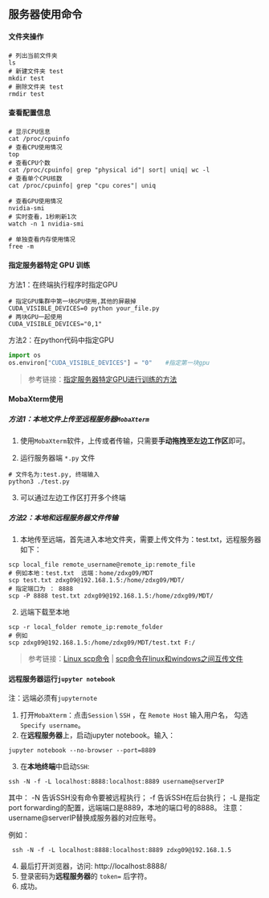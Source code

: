 ## 服务器使用命令

#### 文件夹操作

```shell
# 列出当前文件夹
ls
# 新建文件夹 test
mkdir test
# 删除文件夹 test
rmdir test
```

#### 查看配置信息

```shell
# 显示CPU信息
cat /proc/cpuinfo
# 查看CPU使用情况
top
# 查看CPU个数
cat /proc/cpuinfo| grep "physical id"| sort| uniq| wc -l
# 查看单个CPU核数
cat /proc/cpuinfo| grep "cpu cores"| uniq

# 查看GPU使用情况
nvidia-smi
# 实时查看，1秒刷新1次
watch -n 1 nvidia-smi

# 单独查看内存使用情况
free -m
```

#### 指定服务器特定 GPU 训练

方法1：在终端执行程序时指定GPU

```shell
# 指定GPU集群中第一块GPU使用,其他的屏蔽掉
CUDA_VISIBLE_DEVICES=0 python your_file.py
# 两块GPU一起使用
CUDA_VISIBLE_DEVICES="0,1"  
```

方法2：在python代码中指定GPU

```python
import os
os.environ["CUDA_VISIBLE_DEVICES"] = "0"  　#指定第一块gpu 
```

> 参考链接：[指定服务器特定GPU进行训练的方法](<https://blog.csdn.net/kongli524/article/details/85202879>)



#### MobaXterm使用

##### 方法1：本地文件上传至远程服务器`MobaXterm`

1. 使用`MobaXterm`软件，上传或者传输，只需要**手动拖拽至左边工作区**即可。

2. 运行服务器端 `*.py` 文件

```shell
# 文件名为:test.py, 终端输入
python3 ./test.py
```

3. 可以通过左边工作区打开多个终端

##### 方法2：本地和远程服务器文件传输

1. 本地传至远端，首先进入本地文件夹，需要上传文件为：test.txt，远程服务器如下：

```shell
scp local_file remote_username@remote_ip:remote_file
# 例如本地：test.txt  远端：home/zdxg09/MDT
scp test.txt zdxg09@192.168.1.5:/home/zdxg09/MDT/
# 指定端口为 ： 8888
scp -P 8888 test.txt zdxg09@192.168.1.5:/home/zdxg09/MDT/
```

2. 远端下载至本地

```shell
scp -r local_folder remote_ip:remote_folder
# 例如
scp zdxg09@192.168.1.5:/home/zdxg09/MDT/test.txt F:/
```

> 参考链接：[Linux scp命令](<https://www.runoob.com/linux/linux-comm-scp.html>) | [scp命令在linux和windows之间互传文件](<https://blog.csdn.net/u014647208/article/details/82116542>)



#### 远程服务器运行`jupyter notebook`

注：远端必须有`jupyternote`

1. 打开`MobaXterm`：点击`Session` \ `SSH` ，在 `Remote Host` 输入用户名， 勾选 `Specify username`。
2. 在**远程服务器**上，启动jupyter notebook。输入：

```shell
jupyter notebook --no-browser --port=8889
```

3. 在**本地终端**中启动`SSH`:

```shell
ssh -N -f -L localhost:8888:localhost:8889 username@serverIP
```

其中： -N 告诉SSH没有命令要被远程执行； -f 告诉SSH在后台执行； -L 是指定port forwarding的配置，远端端口是8889，本地的端口号的8888。
 注意：username@serverIP替换成服务器的对应账号。

例如：

```shell
 ssh -N -f -L localhost:8888:localhost:8889 zdxg09@192.168.1.5
```

4. 最后打开浏览器，访问: http://localhost:8888/
5. 登录密码为**远程服务器**的 `token=` 后字符。
6. 成功。

